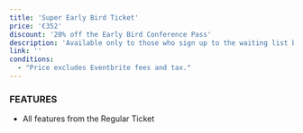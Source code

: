```yaml
---
title: 'Super Early Bird Ticket'
price: '€352'
discount: '20% off the Early Bird Conference Pass'
description: 'Available only to those who sign up to the waiting list before 25 June, until they sell out'
link: ''
conditions:
  - "Price excludes Eventbrite fees and tax."
---
```


### FEATURES

- All features from the Regular Ticket
